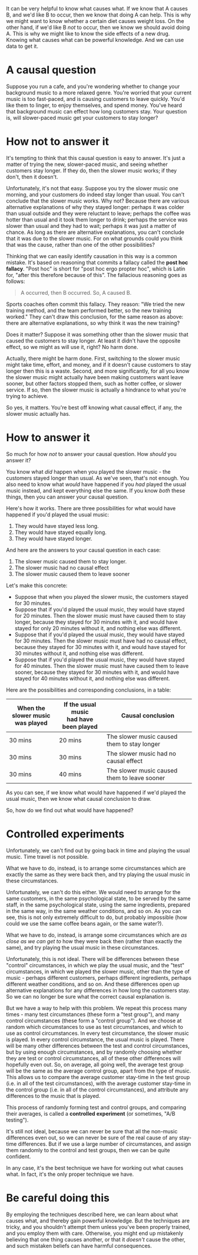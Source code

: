 It can be very helpful to know what causes what. If we know that A causes B, and we'd like B to occur, then we know that doing A can help. This is why we might want to know whether a certain diet causes weight loss. On the other hand, if we'd like B *not* to occur, then we know we should avoid doing A. This is why we might like to know the side effects of a new drug. Knowing what causes what can be powerful knowledge. And we can use data to get it.

# A causal question

Suppose you run a cafe, and you're wondering whether to change your background music to a more relaxed genre. You're worried that your current music is too fast-paced, and is causing customers to leave quickly. You'd like them to linger, to enjoy themselves, and spend money. You've heard that background music can effect how long customers stay. Your question is, will slower-paced music get your customers to stay longer?

# How not to answer it

It's tempting to think that this causal question is easy to answer. It's just a matter of trying the new, slower-paced music, and seeing whether customers stay longer. If they do, then the slower music works; if they don't, then it doesn't.

Unfortunately, it's not that easy. Suppose you try the slower music one morning, and your customers do indeed stay longer than usual. You can't conclude that the slower music works. Why not? Because there are various alternative explanations of why they stayed longer: perhaps it was colder than usual outside and they were reluctant to leave; perhaps the coffee was hotter than usual and it took them longer to drink; perhaps the service was slower than usual and they had to wait; perhaps it was just a matter of chance. As long as there are alternative explanations, you can't conclude that it was due to the slower music. For on what grounds could you think that was the cause, rather than one of the other possibilities?

Thinking that we can easily identify causation in this way is a common mistake. It's based on reasoning that commits a fallacy called the **post hoc fallacy**. "Post hoc" is short for "post hoc ergo propter hoc", which is Latin for, "after this therefore because of this". The fallacious reasoning goes as follows:

> A occurred, then B occurred. So, A caused B.

Sports coaches often commit this fallacy. They reason: "We tried the new training method, and the team performed better, so the new training worked." They can't draw this conclusion, for the same reason as above: there are alternative explanations, so why think it was the new training?  

Does it matter? Suppose it was something other than the slower music that caused the customers to stay longer. At least it didn't have the opposite effect, so we might as will use it, right? No harm done.

Actually, there might be harm done. First, switching to the slower music might take time, effort, and money, and if it doesn't cause customers to stay longer then this is a waste. Second, and more significantly, for all you know the slower music might actually have been making customers want leave sooner, but other factors stopped them, such as hotter coffee, or slower service. If so, then the slower music is actually a hindrance to what you're trying to achieve.

So yes, it matters. You're best off knowing what causal effect, if any, the slower music actually has.

# How to answer it

So much for how *not* to answer your causal question. How *should* you answer it?

You know what *did* happen when you played the slower music - the customers stayed longer than usual. As we've seen, that's not enough. You also need to know what *would* have happened if you *had* played the usual music instead, and kept everything else the same. If you know *both* these things, then you can answer your causal question.

Here's how it works. There are three possibilities for what would have happened if you'd played the usual music:

1. They would have stayed less long.
1. They would have stayed equally long.
1. They would have stayed longer.

And here are the answers to your causal question in each case:

1. The slower music caused them to stay longer.
1. The slower music had no causal effect
1. The slower music caused them to leave sooner

Let's make this concrete:

- Suppose that when you played the slower music, the customers stayed for 30 minutes.
- Suppose that if you'd played the usual music, they would have stayed for 20 minutes. Then the slower music must have caused them to stay longer, because they stayed for 30 minutes with it, and would have stayed for only 20 minutes without it, and nothing else was different.
- Suppose that if you'd played the usual music, they would have stayed for 30 minutes. Then the slower music must have had no causal effect, because they stayed for 30 minutes with it, and would have stayed for 30 minutes without it, and nothing else was different.
- Suppose that if you'd played the usual music, they would have stayed for 40 minutes. Then the slower music must have caused them to leave sooner, because they stayed for 30 minutes with it, and would have stayed for 40 minutes without it, and nothing else was different.

Here are the possibilities and corresponding conclusions, in a table:

|When the slower music<br>was played|If the usual music<br>had have been played|Causal conclusion|
|-------------------|------------------|----------|
|30 mins|20 mins|The slower music caused them to stay longer|
|30 mins|30 mins|The slower music had no causal effect|
|30 mins|40 mins|The slower music caused them to leave sooner|

As you can see, if we know what would have happened if we'd played the usual music, then we know what causal conclusion to draw. 

So, how do we find out what would have happened?

# Controlled experiments

Unfortunately, we can't find out by going back in time and playing the usual music. Time travel is not possible.

What we have to do, instead, is to arrange some circumstances which are exactly the same as they were back then, and try playing the usual music in these circumstances.

Unfortunately, we can't do this either. We would need to arrange for the same customers, in the same psychological state, to be served by the same staff, in the same psychological state, using the same ingredients, prepared in the same way, in the same weather conditions, and so on. As you can see, this is not only extremely difficult to do, but probably impossible (how could we use the same coffee beans again, or the same water?).

What we have to do, instead, is arrange some circumstances which are *as close as we can get to* how they were back then (rather than exactly the same), and try playing the usual music in these circumstances.

Unfortunately, this is not ideal. There will be differences between these "control" circumstances, in which we play the usual music, and the "test" circumstances, in which we played the slower music, other than the type of music - perhaps different customers, perhaps different ingredients, perhaps different weather conditions, and so on. And these differences open up alternative explanations for any differences in how long the customers stay. So we can no longer be sure what the correct causal explanation is.

But we have a way to help with this problem. We repeat this process many times - many test circumstances (these form a "test group"), and many control circumstances (these form a "control group"). And we choose at random which circumstances to use as test circumstances, and which to use as control circumstances. In every test circumstance, the slower music is played. In every control circumstance, the usual music is played. There will be many other differences between the test and control circumstances, but by using enough circumstances, and by randomly choosing whether they are test or control circumstances, all of these other differences will hopefully even out. So, on average, all going well, the average test group will be the same as the average control group, apart from the type of music. This allows us to compare the average customer stay-time in the test group (i.e. in all of the test circumstances), with the average customer stay-time in the control group (i.e. in all of the control circumstances), and attribute any differences to the music that is played.

This process of randomly forming test and control groups, and comparing their averages, is called a **controlled experiment** (or sometimes, "A/B testing").

It's still not ideal, because we can never be sure that all the non-music differences even out, so we can never be sure of the real cause of any stay-time differences. But if we use a large number of circumstances, and assign them randomly to the control and test groups, then we can be quite confident.

In any case, it's the best technique we have for working out what causes what. In fact, it's the only proper technique we have.

# Be careful doing this

By employing the techniques described here, we can learn about what causes what, and thereby gain powerful knowledge. But the techniques are tricky, and you shouldn't attempt them unless you've been properly trained, and you employ them with care. Otherwise, you might end up mistakenly believing that one thing causes another, or that it *doesn't* cause the other, and such mistaken beliefs can have harmful consequences.